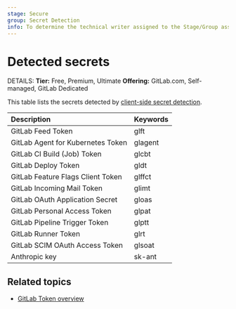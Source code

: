 ```yaml
---
stage: Secure
group: Secret Detection
info: To determine the technical writer assigned to the Stage/Group associated with this page, see https://handbook.gitlab.com/handbook/product/ux/technical-writing/#assignments
---
```


# Detected secrets

DETAILS:
**Tier:** Free, Premium, Ultimate
**Offering:** GitLab.com, Self-managed, GitLab Dedicated

This table lists the secrets detected by [client-side secret detection](index.md).

<!-- markdownlint-disable MD044 -->
<!-- markdownlint-disable MD037 -->

| Description                       | Keywords |
|:----------------------------------|:---------|
| GitLab Feed Token                 | glft     |
| GitLab Agent for Kubernetes Token | glagent  |
| GitLab CI Build (Job) Token       | glcbt    |
| GitLab Deploy Token               | gldt     |
| GitLab Feature Flags Client Token | glffct   |
| GitLab Incoming Mail Token        | glimt    |
| GitLab OAuth Application Secret   | gloas    |
| GitLab Personal Access Token      | glpat    |
| GitLab Pipeline Trigger Token     | glptt    |
| GitLab Runner Token               | glrt     |
| GitLab SCIM OAuth Access Token    | glsoat   |
| Anthropic key                     | sk-ant   |

<!-- markdownlint-enable MD037 -->
<!-- markdownlint-enable MD044 -->

## Related topics

- [GitLab Token overview](../../../../security/token_overview.md)
